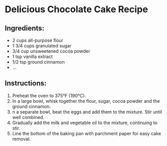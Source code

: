 # Delicious Chocolate Cake Recipe

## Ingredients:
- 2 cups all-purpose flour
- 1 3/4 cups granulated sugar
- 3/4 cup unsweetened cocoa powder
- 1 tsp vanilla extract
- 1/2 tsp ground cinnamon
- ...

## Instructions:
1. Preheat the oven to 375°F (190°C).
2. In a large bowl, whisk together the flour, sugar, cocoa powder and the ground cinnamon.
3. n a separate bowl, beat the eggs and add them to the mixture. Stir until well combined.
4. Gradually add the milk and vegetable oil to the mixture, continuing to stir.
5. Line the bottom of the baking pan with parchment paper for easy cake removal.